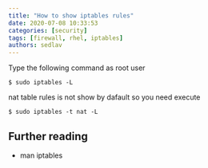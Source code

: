 ```yaml
---
title: "How to show iptables rules"
date: 2020-07-08 10:33:53
categories: [security]
tags: [firewall, rhel, iptables]
authors: sedlav
---
```


Type the following command as root user

```
$ sudo iptables -L
```

nat table rules is not show by dafault so you need execute

```
$ sudo iptables -t nat -L
```

## Further reading

- man iptables
